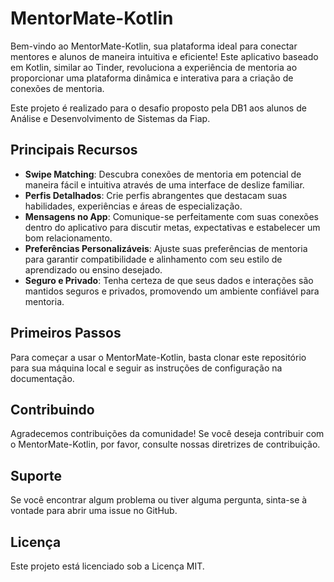 # MentorMate-Kotlin

Bem-vindo ao MentorMate-Kotlin, sua plataforma ideal para conectar mentores e alunos de maneira intuitiva e eficiente! Este aplicativo baseado em Kotlin, similar ao Tinder, revoluciona a experiência de mentoria ao proporcionar uma plataforma dinâmica e interativa para a criação de conexões de mentoria.

Este projeto é realizado para o desafio proposto pela DB1 aos alunos de Análise e Desenvolvimento de Sistemas da Fiap.

## Principais Recursos

- **Swipe Matching**: Descubra conexões de mentoria em potencial de maneira fácil e intuitiva através de uma interface de deslize familiar.
- **Perfis Detalhados**: Crie perfis abrangentes que destacam suas habilidades, experiências e áreas de especialização.
- **Mensagens no App**: Comunique-se perfeitamente com suas conexões dentro do aplicativo para discutir metas, expectativas e estabelecer um bom relacionamento.
- **Preferências Personalizáveis**: Ajuste suas preferências de mentoria para garantir compatibilidade e alinhamento com seu estilo de aprendizado ou ensino desejado.
- **Seguro e Privado**: Tenha certeza de que seus dados e interações são mantidos seguros e privados, promovendo um ambiente confiável para mentoria.

## Primeiros Passos

Para começar a usar o MentorMate-Kotlin, basta clonar este repositório para sua máquina local e seguir as instruções de configuração na documentação.

## Contribuindo

Agradecemos contribuições da comunidade! Se você deseja contribuir com o MentorMate-Kotlin, por favor, consulte nossas diretrizes de contribuição.

## Suporte

Se você encontrar algum problema ou tiver alguma pergunta, sinta-se à vontade para abrir uma issue no GitHub.

## Licença

Este projeto está licenciado sob a Licença MIT.

